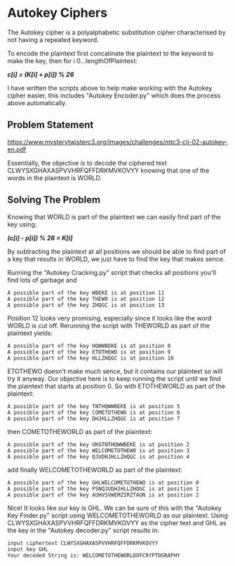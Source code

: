 # Autokey Ciphers
The Autokey cipher is a polyalphabetic substitution cipher characterised by not having a repeated keyword.

To encode the plaintext first concatinate the plaintext to the keyword to make the key, then for i 0...lengthOfPlaintext:

  **_c[i] = (K[i] + p[i]) % 26_**

I have written the scripts above to help make working with the Autokey cipher easier, this includes "Autokey Encoder.py" which does the process above automatically.
## Problem Statement
https://www.mysterytwisterc3.org/images/challenges/mtc3-cli-02-autokey-en.pdf

Essentially, the objective is to decode the ciphered text CLWYSXGHAXASPVVHRFQFFDRKMVKOVYY knowing that one of the words in the plaintext is WORLD.

## Solving The Problem
Knowing that WORLD is part of the plaintext we can easily find part of the key using:

**_(c[i] - p[i]) % 26 = K[i]_**

By subtracting the plaintext at all positions we should be able to find part of a key that results in WORLD, we just have to find the key that makes sence.

Running the "Autokey Cracking.py" script that checks all positions you'll find lots of garbage and
```
A possible part of the key WBEKE is at position 11
A possible part of the key THEWO is at position 12
A possible part of the key ZHQGC is at position 13
```

Position 12 looks very promising, especially since it looks like the word WORLD is cut off.
Rerunning the script with THEWORLD as part of the plaintext yields:
```
A possible part of the key HQWWBEKE is at position 8
A possible part of the key ETOTHEWO is at position 9
A possible part of the key HLLZHQGC is at position 10
```

ETOTHEWO doesn't make much sence, but it contains our plaintext so will try it anyway. Our objective here is to keep running the script until we find the plaintext that starts at position 0. So with ETOTHEWORLD as part of the plaintext:
```
A possible part of the key TNTHQWWBEKE is at position 5
A possible part of the key COMETOTHEWO is at position 6
A possible part of the key DHJHLLZHQGC is at position 7
```

then COMETOTHEWORLD as part of the plaintext:
```
A possible part of the key UKGTNTHQWWBEKE is at position 2
A possible part of the key WELCOMETOTHEWO is at position 3
A possible part of the key QJUDHJHLLZHQGC is at position 4
```

add finally WELCOMETOTHEWORLD as part of the plaintext:
```
A possible part of the key GHLWELCOMETOTHEWO is at position 0
A possible part of the key PSNQJUDHJHLLZHQGC is at position 1
A possible part of the key AUHVSVWEMZIRZTAUN is at position 2
```

Nice! It looks like our key is GHL. We can be sure of this with the "Autokey Key Finder.py" script using WELCOMETOTHEWORLD as our plaintext. Using CLWYSXGHAXASPVVHRFQFFDRKMVKOVYY as the cipher text and GHL as the key in the "Autokey decoder.py" script results in:
```
input ciphertext CLWYSXGHAXASPVVHRFQFFDRKMVKOVYY
input key GHL
Your decoded String is: WELCOMETOTHEWORLDOFCRYPTOGRAPHY
```
